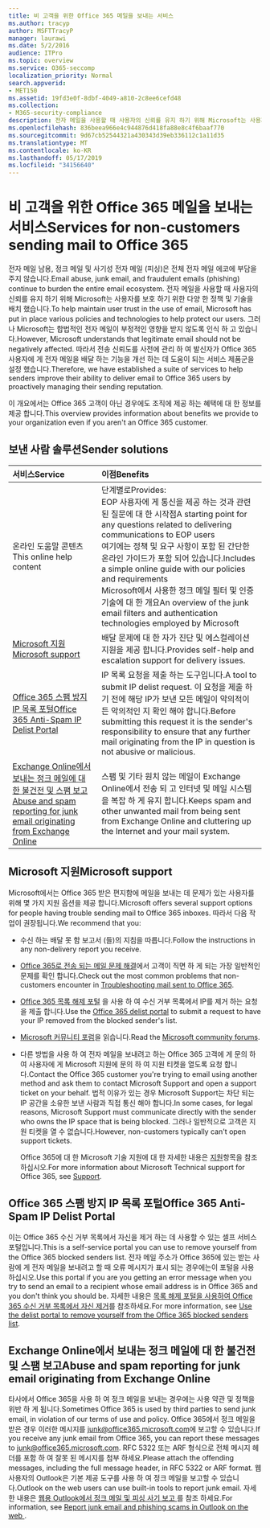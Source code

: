 ```yaml
---
title: 비 고객을 위한 Office 365 메일을 보내는 서비스
ms.author: tracyp
author: MSFTTracyP
manager: laurawi
ms.date: 5/2/2016
audience: ITPro
ms.topic: overview
ms.service: O365-seccomp
localization_priority: Normal
search.appverid:
- MET150
ms.assetid: 19fd3e0f-8dbf-4049-a810-2c8ee6cefd48
ms.collection:
- M365-security-compliance
description: 전자 메일을 사용할 때 사용자의 신뢰를 유지 하기 위해 Microsoft는 사용자를 보호 하기 위한 다양 한 정책 및 기술을 배치 했습니다.
ms.openlocfilehash: 836beea966e4c944876d418fa88e8c4f6baaf770
ms.sourcegitcommit: 9d67cb52544321a430343d39eb336112c1a11d35
ms.translationtype: MT
ms.contentlocale: ko-KR
ms.lasthandoff: 05/17/2019
ms.locfileid: "34156640"
---
```

# <a name="services-for-non-customers-sending-mail-to-office-365"></a><span data-ttu-id="9c834-103">비 고객을 위한 Office 365 메일을 보내는 서비스</span><span class="sxs-lookup"><span data-stu-id="9c834-103">Services for non-customers sending mail to Office 365</span></span>
  
<span data-ttu-id="9c834-104">전자 메일 남용, 정크 메일 및 사기성 전자 메일 (피싱)은 전체 전자 메일 에코에 부담을 주지 않습니다.</span><span class="sxs-lookup"><span data-stu-id="9c834-104">Email abuse, junk email, and fraudulent emails (phishing) continue to burden the entire email ecosystem.</span></span> <span data-ttu-id="9c834-105">전자 메일을 사용할 때 사용자의 신뢰를 유지 하기 위해 Microsoft는 사용자를 보호 하기 위한 다양 한 정책 및 기술을 배치 했습니다.</span><span class="sxs-lookup"><span data-stu-id="9c834-105">To help maintain user trust in the use of email, Microsoft has put in place various policies and technologies to help protect our users.</span></span> <span data-ttu-id="9c834-106">그러나 Microsoft는 합법적인 전자 메일이 부정적인 영향을 받지 않도록 인식 하 고 있습니다.</span><span class="sxs-lookup"><span data-stu-id="9c834-106">However, Microsoft understands that legitimate email should not be negatively affected.</span></span> <span data-ttu-id="9c834-107">따라서 전송 신뢰도를 사전에 관리 하 여 발신자가 Office 365 사용자에 게 전자 메일을 배달 하는 기능을 개선 하는 데 도움이 되는 서비스 제품군을 설정 했습니다.</span><span class="sxs-lookup"><span data-stu-id="9c834-107">Therefore, we have established a suite of services to help senders improve their ability to deliver email to Office 365 users by proactively managing their sending reputation.</span></span>
  
<span data-ttu-id="9c834-108">이 개요에서는 Office 365 고객이 아닌 경우에도 조직에 제공 하는 혜택에 대 한 정보를 제공 합니다.</span><span class="sxs-lookup"><span data-stu-id="9c834-108">This overview provides information about benefits we provide to your organization even if you aren't an Office 365 customer.</span></span>
  
## <a name="sender-solutions"></a><span data-ttu-id="9c834-109">보낸 사람 솔루션</span><span class="sxs-lookup"><span data-stu-id="9c834-109">Sender solutions</span></span>
<span data-ttu-id="9c834-110"><a name="sectionSection0"> </a></span><span class="sxs-lookup"><span data-stu-id="9c834-110"></span></span>

|<span data-ttu-id="9c834-111">**서비스**</span><span class="sxs-lookup"><span data-stu-id="9c834-111">**Service**</span></span>|<span data-ttu-id="9c834-112">**이점**</span><span class="sxs-lookup"><span data-stu-id="9c834-112">**Benefits**</span></span>|
|:-----|:-----|
|<span data-ttu-id="9c834-113">온라인 도움말 콘텐츠</span><span class="sxs-lookup"><span data-stu-id="9c834-113">This online help content</span></span>  <br/> | <span data-ttu-id="9c834-114">단계별로</span><span class="sxs-lookup"><span data-stu-id="9c834-114">Provides:</span></span>  <br/>  <span data-ttu-id="9c834-115">EOP 사용자에 게 통신을 제공 하는 것과 관련 된 질문에 대 한 시작점</span><span class="sxs-lookup"><span data-stu-id="9c834-115">A starting point for any questions related to delivering communications to EOP users</span></span>  <br/>  <span data-ttu-id="9c834-116">여기에는 정책 및 요구 사항이 포함 된 간단한 온라인 가이드가 포함 되어 있습니다.</span><span class="sxs-lookup"><span data-stu-id="9c834-116">Includes a simple online guide with our policies and requirements</span></span>  <br/>  <span data-ttu-id="9c834-117">Microsoft에서 사용한 정크 메일 필터 및 인증 기술에 대 한 개요</span><span class="sxs-lookup"><span data-stu-id="9c834-117">An overview of the junk email filters and authentication technologies employed by Microsoft</span></span>  <br/> |
|[<span data-ttu-id="9c834-118">Microsoft 지원</span><span class="sxs-lookup"><span data-stu-id="9c834-118">Microsoft support</span></span>](services-for-non-customers.md#AboutSupport) <br/> |<span data-ttu-id="9c834-119">배달 문제에 대 한 자가 진단 및 에스컬레이션 지원을 제공 합니다.</span><span class="sxs-lookup"><span data-stu-id="9c834-119">Provides self-help and escalation support for delivery issues.</span></span>  <br/> |
|[<span data-ttu-id="9c834-120">Office 365 스팸 방지 IP 목록 포털</span><span class="sxs-lookup"><span data-stu-id="9c834-120">Office 365 Anti-Spam IP Delist Portal</span></span>](services-for-non-customers.md#DelistPortal) <br/> |<span data-ttu-id="9c834-121">IP 목록 요청을 제출 하는 도구입니다.</span><span class="sxs-lookup"><span data-stu-id="9c834-121">A tool to submit IP delist request.</span></span> <span data-ttu-id="9c834-122">이 요청을 제출 하기 전에 해당 IP가 보낸 모든 메일이 악의적이 든 악의적인 지 확인 해야 합니다.</span><span class="sxs-lookup"><span data-stu-id="9c834-122">Before submitting this request it is the sender's responsibility to ensure that any further mail originating from the IP in question is not abusive or malicious.</span></span>  <br/> |
|[<span data-ttu-id="9c834-123">Exchange Online에서 보내는 정크 메일에 대 한 불건전 및 스팸 보고</span><span class="sxs-lookup"><span data-stu-id="9c834-123">Abuse and spam reporting for junk email originating from Exchange Online</span></span>](services-for-non-customers.md#ReportOurJunk) <br/> |<span data-ttu-id="9c834-124">스팸 및 기타 원치 않는 메일이 Exchange Online에서 전송 되 고 인터넷 및 메일 시스템을 복잡 하 게 유지 합니다.</span><span class="sxs-lookup"><span data-stu-id="9c834-124">Keeps spam and other unwanted mail from being sent from Exchange Online and cluttering up the Internet and your mail system.</span></span>  <br/> |
   
## <a name="microsoft-support"></a><span data-ttu-id="9c834-125">Microsoft 지원</span><span class="sxs-lookup"><span data-stu-id="9c834-125">Microsoft support</span></span>
<span data-ttu-id="9c834-126"><a name="AboutSupport"> </a></span><span class="sxs-lookup"><span data-stu-id="9c834-126"></span></span>

<span data-ttu-id="9c834-127">Microsoft에서는 Office 365 받은 편지함에 메일을 보내는 데 문제가 있는 사용자를 위해 몇 가지 지원 옵션을 제공 합니다.</span><span class="sxs-lookup"><span data-stu-id="9c834-127">Microsoft offers several support options for people having trouble sending mail to Office 365 inboxes.</span></span> <span data-ttu-id="9c834-128">따라서 다음 작업이 권장됩니다.</span><span class="sxs-lookup"><span data-stu-id="9c834-128">We recommend that you:</span></span>
  
- <span data-ttu-id="9c834-129">수신 하는 배달 못 함 보고서 (들)의 지침을 따릅니다.</span><span class="sxs-lookup"><span data-stu-id="9c834-129">Follow the instructions in any non-delivery report you receive.</span></span>
    
- <span data-ttu-id="9c834-130">[Office 365로 전송 되는 메일 문제 해결](troubleshooting-mail-sent-to-office-365.md)에서 고객이 직면 하 게 되는 가장 일반적인 문제를 확인 합니다.</span><span class="sxs-lookup"><span data-stu-id="9c834-130">Check out the most common problems that non-customers encounter in [Troubleshooting mail sent to Office 365](troubleshooting-mail-sent-to-office-365.md).</span></span>
    
- <span data-ttu-id="9c834-131">[Office 365 목록 해제 포털](https://sender.office.com) 을 사용 하 여 수신 거부 목록에서 IP를 제거 하는 요청을 제출 합니다.</span><span class="sxs-lookup"><span data-stu-id="9c834-131">Use the [Office 365 delist portal](https://sender.office.com) to submit a request to have your IP removed from the blocked sender's list.</span></span> 
    
- <span data-ttu-id="9c834-132">[Microsoft 커뮤니티 포럼](https://community.office365.com/en-us/f/)을 읽습니다.</span><span class="sxs-lookup"><span data-stu-id="9c834-132">Read the [Microsoft community forums](https://community.office365.com/en-us/f/).</span></span>
    
- <span data-ttu-id="9c834-133">다른 방법을 사용 하 여 전자 메일을 보내려고 하는 Office 365 고객에 게 문의 하 여 사용자에 게 Microsoft 지원에 문의 하 여 지원 티켓을 열도록 요청 합니다.</span><span class="sxs-lookup"><span data-stu-id="9c834-133">Contact the Office 365 customer you're trying to email using another method and ask them to contact Microsoft Support and open a support ticket on your behalf.</span></span> <span data-ttu-id="9c834-134">법적 이유가 있는 경우 Microsoft Support는 차단 되는 IP 공간을 소유한 보낸 사람과 직접 통신 해야 합니다.</span><span class="sxs-lookup"><span data-stu-id="9c834-134">In some cases, for legal reasons, Microsoft Support must communicate directly with the sender who owns the IP space that is being blocked.</span></span> <span data-ttu-id="9c834-135">그러나 일반적으로 고객은 지원 티켓을 열 수 없습니다.</span><span class="sxs-lookup"><span data-stu-id="9c834-135">However, non-customers typically can't open support tickets.</span></span>
    
     <span data-ttu-id="9c834-136">Office 365에 대 한 Microsoft 기술 지원에 대 한 자세한 내용은 [지원](https://technet.microsoft.com/library/office-365-support.aspx)항목을 참조 하십시오.</span><span class="sxs-lookup"><span data-stu-id="9c834-136">For more information about Microsoft Technical support for Office 365, see [Support](https://technet.microsoft.com/library/office-365-support.aspx).</span></span>
    
## <a name="office-365-anti-spam-ip-delist-portal"></a><span data-ttu-id="9c834-137">Office 365 스팸 방지 IP 목록 포털</span><span class="sxs-lookup"><span data-stu-id="9c834-137">Office 365 Anti-Spam IP Delist Portal</span></span>
<span data-ttu-id="9c834-138"><a name="DelistPortal"> </a></span><span class="sxs-lookup"><span data-stu-id="9c834-138"></span></span>

<span data-ttu-id="9c834-139">이는 Office 365 수신 거부 목록에서 자신을 제거 하는 데 사용할 수 있는 셀프 서비스 포털입니다.</span><span class="sxs-lookup"><span data-stu-id="9c834-139">This is a self-service portal you can use to remove yourself from the Office 365 blocked senders list.</span></span> <span data-ttu-id="9c834-140">전자 메일 주소가 Office 365에 있는 받는 사람에 게 전자 메일을 보내려고 할 때 오류 메시지가 표시 되는 경우에는이 포털을 사용 하십시오.</span><span class="sxs-lookup"><span data-stu-id="9c834-140">Use this portal if you are you getting an error message when you try to send an email to a recipient whose email address is in Office 365 and you don't think you should be.</span></span> <span data-ttu-id="9c834-141">자세한 내용은 [목록 해제 포털을 사용하여 Office 365 수신 거부 목록에서 자신 제거](use-the-delist-portal-to-remove-yourself-from-the-office-365-blocked-senders-lis.md)를 참조하세요.</span><span class="sxs-lookup"><span data-stu-id="9c834-141">For more information, see [Use the delist portal to remove yourself from the Office 365 blocked senders list](use-the-delist-portal-to-remove-yourself-from-the-office-365-blocked-senders-lis.md).</span></span>
  
## <a name="abuse-and-spam-reporting-for-junk-email-originating-from-exchange-online"></a><span data-ttu-id="9c834-142">Exchange Online에서 보내는 정크 메일에 대 한 불건전 및 스팸 보고</span><span class="sxs-lookup"><span data-stu-id="9c834-142">Abuse and spam reporting for junk email originating from Exchange Online</span></span>
<span data-ttu-id="9c834-143"><a name="ReportOurJunk"> </a></span><span class="sxs-lookup"><span data-stu-id="9c834-143"></span></span>

<span data-ttu-id="9c834-144">타사에서 Office 365을 사용 하 여 정크 메일을 보내는 경우에는 사용 약관 및 정책을 위반 하 게 됩니다.</span><span class="sxs-lookup"><span data-stu-id="9c834-144">Sometimes Office 365 is used by third parties to send junk email, in violation of our terms of use and policy.</span></span> <span data-ttu-id="9c834-145">Office 365에서 정크 메일을 받은 경우 이러한 메시지를 [junk@office365.microsoft.com](mailto:junk@office365.microsoft.com)에 보고할 수 있습니다.</span><span class="sxs-lookup"><span data-stu-id="9c834-145">If you receive any junk email from Office 365, you can report these messages to [junk@office365.microsoft.com](mailto:junk@office365.microsoft.com).</span></span> <span data-ttu-id="9c834-146">RFC 5322 또는 ARF 형식으로 전체 메시지 헤더를 포함 하 여 잘못 된 메시지를 첨부 하세요.</span><span class="sxs-lookup"><span data-stu-id="9c834-146">Please attach the offending messages, including the full message header, in RFC 5322 or ARF format.</span></span> <span data-ttu-id="9c834-147">웹 사용자의 Outlook은 기본 제공 도구를 사용 하 여 정크 메일을 보고할 수 있습니다.</span><span class="sxs-lookup"><span data-stu-id="9c834-147">Outlook on the web users can use built-in tools to report junk email.</span></span> <span data-ttu-id="9c834-148">자세한 내용은 [웹용 Outlook에서 정크 메일 및 피싱 사기 보고 ](report-junk-email-and-phishing-scams-in-outlook-on-the-web-eop.md)를 참조 하세요.</span><span class="sxs-lookup"><span data-stu-id="9c834-148">For information, see [Report junk email and phishing scams in Outlook on the web ](report-junk-email-and-phishing-scams-in-outlook-on-the-web-eop.md).</span></span>
  

